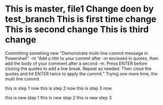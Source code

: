 This is master, file1
Change doen by test_branch
This is first time change
This is second change
This is third change
=======
Committing somehing new
"Demonstrate multi-line commit message in Powershell" -m "Add a title to your commit after -m enclosed in quotes,
then add the body of your comment after a second -m.
Press ENTER before closing the quotes to add a line break.
Repeat as needed.
Then close the quotes and hit ENTER twice to apply the commit."
Trying one more time, the multi line commit

this is step 1 now
this is step 2 now
this is step 3 now

this is new step 1
this is new step 2
this is new step 3